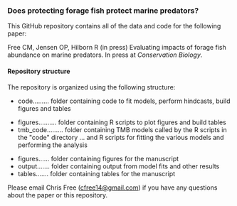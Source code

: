 
### Does protecting forage fish protect marine predators?

This GitHub repository contains all of the data and code for the following paper:

Free CM, Jensen OP, Hilborn R (in press) Evaluating impacts of forage fish abundance on marine predators. In press at _Conservation Biology_.

#### Repository structure

The repository is organized using the following structure:

* code......... folder containing code to fit models, perform hindcasts, build figures and tables
+ figures.......... folder containing R scripts to plot figures and build tables
+ tmb_code......... folder containing TMB models called by the R scripts in the "code" directory
... and R scripts for fitting the various models and performing the analysis
* figures...... folder containing figures for the manuscript
* output....... folder containing output from model fits and other results
* tables....... folder containing tables for the manuscript

Please email Chris Free (cfree14@gmail.com) if you have any questions about the paper or this repository. 
